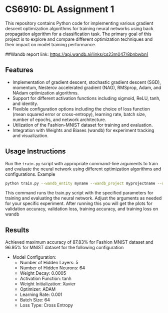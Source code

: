 # CS6910: DL Assignment 1


This repository contains Python code for implementing various gradient descent optimization algorithms for training neural networks using back propagation algorithm for a classification task. The primary goal of this project is to explore and compare different optimization techniques and their impact on model training performance.

##Wandb report link: 
https://api.wandb.ai/links/cs23m047/8bnbwbn1

## Features

- Implementation of gradient descent, stochastic gradient descent (SGD), momentum, Nesterov accelerated gradient (NAG), RMSprop, Adam, and NAdam optimization algorithms.
- Support for different activation functions including sigmoid, ReLU, tanh, and identity.
- Flexible configuration options including the choice of loss function (mean squared error or cross-entropy), learning rate, batch size, number of epochs, and network architecture.
- Utilization of the Fashion-MNIST dataset for training and evaluation.
- Integration with Weights and Biases (wandb) for experiment tracking and visualization.

## Usage Instructions
Run the `train.py` script with appropriate command-line arguments to train and evaluate the neural network using different optimization algorithms and configurations.
Example
```bash
python train.py --wandb_entity myname --wandb_project myprojectname --dataset fashion_mnist --epochs 10 --batch_size 64 --loss cross_entropy --optimizer adam --learning_rate 0.001 --momentum 0.9 --beta 0.9 --beta1 0.9 --beta2 0.999 --epsilon 1e-10 --weight_decay 0.0005 --weight_init Xavier --num_layers 5 --hidden_size 64 --activation ReLU
```
This command runs the train.py script with the specified parameters for training and evaluating the neural network. Adjust the arguments as needed for your specific experiment. After running this you will get the plots for validation accuracy, validation loss, training accuracy, and training loss on wandb

## Results
Achieved maximum accuracy of 87.83% for Fashion MNIST dataset and 96.95% for MNIST dataset for the following configuration

- Model Configuration:
  - Number of Hidden Layers: 5
  - Number of Hidden Neurons: 64
  - Weight Decay: 0.0005
  - Activation Function: tanh
  - Weight Initialization: Xavier
  - Optimizer: ADAM
  - Learning Rate: 0.001
  - Batch Size: 64
  - Loss Type: Cross Entropy




